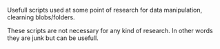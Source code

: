 Usefull scripts used at some point of research for data manipulation, clearning blobs/folders.

These scripts are not necessary for any kind of research. In other words they are junk but can be usefull.